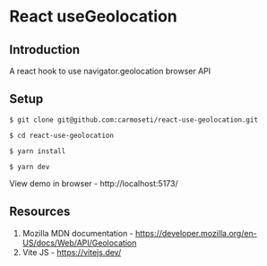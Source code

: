 # React useGeolocation

## Introduction
A react hook to use navigator.geolocation browser API

## Setup
```shell
$ git clone git@github.com:carmoseti/react-use-geolocation.git

$ cd react-use-geolocation

$ yarn install

$ yarn dev
```
View demo in browser - http://localhost:5173/

## Resources
1. Mozilla MDN documentation - https://developer.mozilla.org/en-US/docs/Web/API/Geolocation
2. Vite JS - https://vitejs.dev/